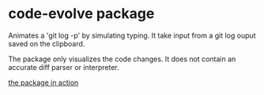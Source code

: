 # code-evolve package

Animates a 'git log -p' by simulating typing. It take input from a git log ouput saved on the clipboard.

The package only visualizes the code changes. It does not contain an accurate diff parser or interpreter.


[the package in action](https://www.youtube.com/watch?v=nCeVPhyyv1I)